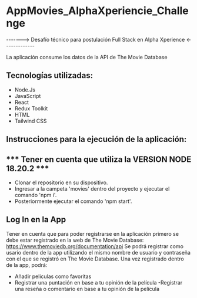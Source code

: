 # AppMovies_AlphaXperiencie_Challenge

-------> Desafío técnico para postulación Full Stack en Alpha Xperience <-------------

La aplicación consume los datos de la API de The Movie Database


## Tecnologías utilizadas:
- Node.Js
- JavaScript
- React
- Redux Toolkit
- HTML
- Tailwind CSS


## Instrucciones para la ejecución de la aplicación:

## *** Tener en cuenta que utiliza la VERSION NODE 18.20.2 ***

- Clonar el repositorio en su dispositivo.
- Ingresar a la campeta 'movies' dentro del proyecto y ejecutar el comando 'npm i'.
- Posteriormente ejecutar el comando 'npm start'.

## Log In en la App
Tener en cuenta que para poder registrarse en la aplicación primero se debe estar registrado en la web de The Movie Database: https://www.themoviedb.org/documentation/api
Se podrá registrar como usario dentro de la app utilizando el mismo nombre de usuario y contraseña con el que se registró en The Movie Database.
Una vez registrado dentro de la app, podrá:
- Añadir peliculas como favoritas
- Registrar una puntación en base a tu opinión de la película 
-Registrar una reseña o comentario en base a tu opinión de la película
